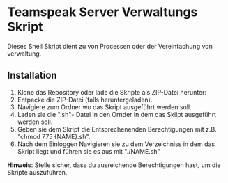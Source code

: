 # Teamspeak Server Verwaltungs Skript

Dieses Shell Skript dient zu von Processen oder der Vereinfachung von verwaltung.


## Installation

1. Klone das Repository oder lade die Skripte als ZIP-Datei herunter:
2. Entpacke die ZIP-Datei (falls heruntergeladen).
3. Navigiere zum Ordner wo das Skript ausgeführt werden soll.
4. Laden sie die ".sh"- Datei in den Ornder in dem das Skiipt ausgeführt werden soll.
5. Geben sie dem Skript die Entsprechenenden Berechtigungen mit z.B. "chmod 775 {NAME}.sh".
6. Nach dem Einloggen Navigieren sie zu dem Verzeichniss in dem das Skript liegt und führen sie es aus mit "./NAME.sh"

**Hinweis**: Stelle sicher, dass du ausreichende Berechtigungen hast, um die Skripte auszuführen.

